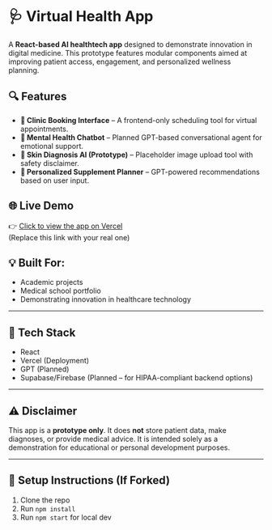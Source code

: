 # 🩺 Virtual Health App

A **React-based AI healthtech app** designed to demonstrate innovation in digital medicine. This prototype features modular components aimed at improving patient access, engagement, and personalized wellness planning.

## 🔍 Features

- **📅 Clinic Booking Interface** – A frontend-only scheduling tool for virtual appointments.
- **🧠 Mental Health Chatbot** – Planned GPT-based conversational agent for emotional support.
- **🧴 Skin Diagnosis AI (Prototype)** – Placeholder image upload tool with safety disclaimer.
- **💊 Personalized Supplement Planner** – GPT-powered recommendations based on user input.

## 🌐 Live Demo

👉 [Click to view the app on Vercel](https://your-vercel-link.vercel.app)  
(Replace this link with your real one)

## 💡 Built For:

- Academic projects
- Medical school portfolio
- Demonstrating innovation in healthcare technology

---

## 🧱 Tech Stack

- React
- Vercel (Deployment)
- GPT (Planned)
- Supabase/Firebase (Planned – for HIPAA-compliant backend options)

---

## ⚠️ Disclaimer

This app is a **prototype only**. It does **not** store patient data, make diagnoses, or provide medical advice. It is intended solely as a demonstration for educational or personal development purposes.

---

## 🚀 Setup Instructions (If Forked)

1. Clone the repo
2. Run `npm install`
3. Run `npm start` for local dev
